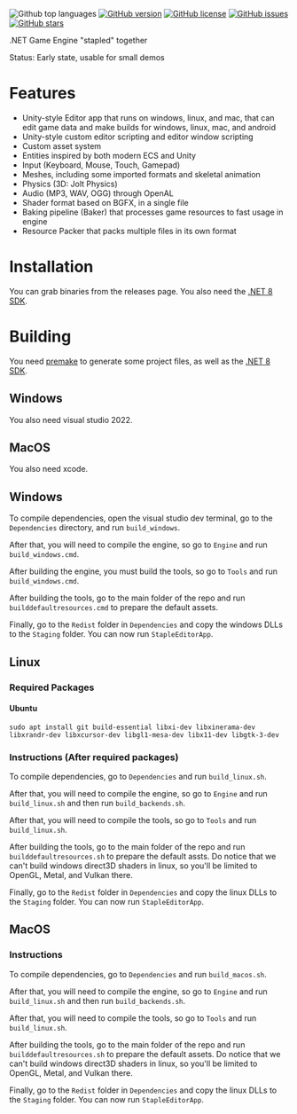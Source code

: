 ![Github top languages](https://img.shields.io/github/languages/top/littlecodingfox/stapleengine)
[![GitHub version](https://img.shields.io/github/v/release/littlecodingfox/stapleengine?include_prereleases&style=flat-square)](https://github.com/littlecodingfox/stapleengine/releases) 
[![GitHub license](https://img.shields.io/github/license/littlecodingfox/stapleengine?style=flat-square)](https://github.com/littlecodingfox/stapleengine/blob/main/LICENSE) 
[![GitHub issues](https://img.shields.io/github/issues/littlecodingfox/stapleengine?style=flat-square)](https://github.com/littlecodingfox/stapleengine/issues) 
[![GitHub stars](https://img.shields.io/github/stars/littlecodingfox/stapleengine?style=flat-square)](https://github.com/littlecodingfox/stapleengine/stargazers) 

.NET Game Engine "stapled" together

Status: Early state, usable for small demos

# Features

* Unity-style Editor app that runs on windows, linux, and mac, that can edit game data and make builds for windows, linux, mac, and android
* Unity-style custom editor scripting and editor window scripting
* Custom asset system
* Entities inspired by both modern ECS and Unity
* Input (Keyboard, Mouse, Touch, Gamepad)
* Meshes, including some imported formats and skeletal animation
* Physics (3D: Jolt Physics)
* Audio (MP3, WAV, OGG) through OpenAL
* Shader format based on BGFX, in a single file
* Baking pipeline (Baker) that processes game resources to fast usage in engine
* Resource Packer that packs multiple files in its own format

# Installation

You can grab binaries from the releases page. You also need the [.NET 8 SDK](https://dotnet.microsoft.com/en-us/download/dotnet/8.0).

# Building

You need [premake](https://premake.github.io/) to generate some project files, as well as the [.NET 8 SDK](https://dotnet.microsoft.com/en-us/download/dotnet/8.0).

## Windows

You also need visual studio 2022.

## MacOS

You also need xcode.

## Windows

To compile dependencies, open the visual studio dev terminal, go to the `Dependencies` directory, and run `build_windows`.

After that, you will need to compile the engine, so go to `Engine` and run `build_windows.cmd`.

After building the engine, you must build the tools, so go to `Tools` and run `build_windows.cmd`.

After building the tools, go to the main folder of the repo and run `builddefaultresources.cmd` to prepare the default assets.

Finally, go to the `Redist` folder in `Dependencies` and copy the windows DLLs to the `Staging` folder. You can now run `StapleEditorApp`.

## Linux

### Required Packages

#### Ubuntu

`sudo apt install git build-essential libxi-dev libxinerama-dev libxrandr-dev libxcursor-dev libgl1-mesa-dev libx11-dev libgtk-3-dev`

### Instructions (After required packages)

To compile dependencies, go to `Dependencies` and run `build_linux.sh`.

After that, you will need to compile the engine, so go to `Engine` and run `build_linux.sh` and then run `build_backends.sh`.

After that, you will need to compile the tools, so go to `Tools` and run `build_linux.sh`.

After building the tools, go to the main folder of the repo and run `builddefaultresources.sh` to prepare the default assts. Do notice that we can't build windows direct3D shaders in linux, so you'll be limited to OpenGL, Metal, and Vulkan there.

Finally, go to the `Redist` folder in `Dependencies` and copy the linux DLLs to the `Staging` folder. You can now run `StapleEditorApp`.

## MacOS

### Instructions

To compile dependencies, go to `Dependencies` and run `build_macos.sh`.

After that, you will need to compile the engine, so go to `Engine` and run `build_linux.sh` and then run `build_backends.sh`.

After that, you will need to compile the tools, so go to `Tools` and run `build_linux.sh`.

After building the tools, go to the main folder of the repo and run `builddefaultresources.sh` to prepare the default assets. Do notice that we can't build windows direct3D shaders in linux, so you'll be limited to OpenGL, Metal, and Vulkan there.

Finally, go to the `Redist` folder in `Dependencies` and copy the linux DLLs to the `Staging` folder. You can now run `StapleEditorApp`.
